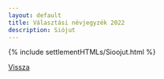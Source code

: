 ```yaml
---
layout: default
title: Választási névjegyzék 2022
description: Siójut
---
```


{% include settlementHTMLs/Sioojut.html %}

[Vissza](../)